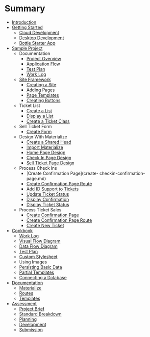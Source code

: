 # Summary

* [Introduction](README.md)
* [Getting Started](getting-started.md)
    * [Cloud Development](cloud-development.md)
    * [Desktop Development](desktop-development.md)
    * [Bottle Starter App](bottle-starter-app.md)
* [Sample Project](example-website.md)
    * Documentation
        * [Project Overview](project-overview.md)
        * [Application Flow](application-flow.md)
        * [Test Plan](test-plan.md)
        * [Work Log](work-log.md)
    * [Site Framework](site-framework.md)
        * [Creating a Site](creating-a-site.md)
        * [Adding Pages](adding-pages.md)
        * [Page Templates](page-templates.md)
        * [Creating Buttons](creating-buttons.md)
    * Ticket List
        * [Create a List](create-a-list.md)
        * [Display a List](display-a-list.md)
        * [Create a Ticket Class](create-a-ticket-class.md)
    * Sell Ticket Form
        * [Create Form](create-form.md)
    * Design With Materialize
        * [Create a Shared Head](create-a-shared-head.md)
        * [Import Materialize](import-materialize.md)
        * [Home Page Design](home-page-design.md)
        * [Check In Page Design](check-in-page-design.md)
        * [Sell Ticket Page Design](sell-ticket-page-design.md)
    * Process Check Ins
        * [Create Confirmation Page](create- checkin-confirmation-page.md)
        * [Create Confirmation Page Route](create-checkin-confirmation-page-route.md)
        * [Add ID Support to Tickets](add-id-support-to-tickets.md)
        * [Update Ticket Status](update-ticket-status.md)
        * [Display Confirmation](display-confirmation.md)
        * [Display Ticket Status](display-ticket-status.md)
    * Process Ticket Sales
        * [Create Confirmation Page](create-confirmation-page.md)
        * [Create Confirmation Page Route](create-confirmation-page-route.md)
        * [Create New Ticket](create-new-ticket.md)
* [Cookbook](cookbook.md)
    * [Work Log](planning/work-log.md)
    * [Visual Flow Diagram](planning/flow-chart.md)
    * [Data Flow Diagram](data-flow-diagram.md)
    * [Test Plan](planning/test-plan.md)
    * [Custom Stylesheet](using-media.md)
    * Using Images
    * [Persisting Basic Data](persisting-basic-data.md)
    * [Partial Templates](partial-templates.md)
    * [Connecting a Database](connecting-a-database.md)
* [Documentation](documentation.md)
    * [Materialize](materialize.md)
    * [Routes](routes.md)
    * [Templates](templates.md)
* [Assessment](assessment.md)
    * [Project Brief](project-brief.md)
    * [Standard Breakdown](standard-breakdown.md)
    * [Planning](planning.md)
    * [Development](development.md)
    * [Submission](submission.md)

